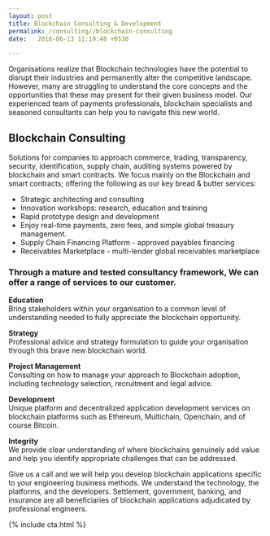 ```yaml
---
layout: post
title: Blockchain Consulting & Development
permalink: /consulting//blockchain-consulting
date:   2016-06-13 11:19:48 +0530

---
```


Organisations realize that Blockchain technologies have the potential to disrupt their industries and permanently alter the competitive landscape. However, many are struggling to understand the core concepts and the opportunities that these may present for their given business model. Our experienced team of payments professionals, blockchain specialists and seasoned consultants can help you to navigate this new world.

## Blockchain Consulting
Solutions for companies to approach commerce, trading, transparency, security, identification, supply chain, auditing systems powered by blockchain and smart contracts. We focus mainly on the Blockchain and smart contracts; offering the following as our key bread & butter services:

* Strategic architecting and consulting
* Innovation workshops: research, education and training
* Rapid prototype design and development
* Enjoy real-time payments, zero fees, and simple global treasury management.
* Supply Chain Financing Platform - approved payables financing
* Receivables Marketplace - multi-lender global receivables marketplace


### Through a mature and tested consultancy framework, We can offer a range of services to our customer.

**Education**  
Bring stakeholders within your organisation to a common level of understanding needed to fully appreciate the blockchain opportunity.

**Strategy**  
Professional advice and strategy formulation to guide your organisation through this brave new blockchain world.

**Project Management**  
Consulting on how to manage your approach to Blockchain adoption, including technology selection, recruitment and legal advice.

**Development**  
Unique platform and decentralized application development services on blockchain platforms such as Ethereum, Multichain, Openchain, and of course Bitcoin.

**Integrity**  
We provide clear understanding of where blockchains genuinely add value and help you identify appropriate challenges that can be addressed.

Give us a call and we will help you develop blockchain applications specific to your engineering business methods.  We understand the technology, the platforms, and the developers. Settlement, government, banking, and insurance are all beneficiaries of blockchain applications adjudicated by professional engineers.

{% include cta.html %}
